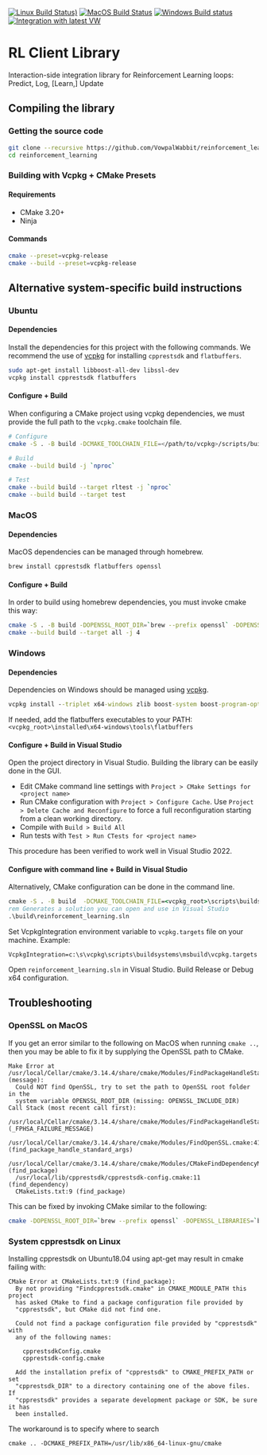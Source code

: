 [![Linux Build Status)](https://img.shields.io/azure-devops/build/vowpalwabbit/3934113c-9e2b-4dbc-8972-72ab9b9b4342/23/master?label=Linux%20build&logo=Azure%20Devops)](https://dev.azure.com/vowpalwabbit/Vowpal%20Wabbit/_build?definitionId=31)
[![MacOS Build Status](https://img.shields.io/azure-devops/build/vowpalwabbit/3934113c-9e2b-4dbc-8972-72ab9b9b4342/22/master?label=MacOS%20build&logo=Azure%20Devops)](https://dev.azure.com/vowpalwabbit/Vowpal%20Wabbit/_build?definitionId=32)
[![Windows Build status](https://ci.appveyor.com/api/projects/status/57p7o5v34onsqma2/branch/master?svg=true)](https://ci.appveyor.com/project/JohnLangford/reinforcement-learning/branch/master)
[![Integration with latest VW](https://github.com/VowpalWabbit/reinforcement_learning/actions/workflows/daily_integration.yml/badge.svg?event=schedule)](https://github.com/VowpalWabbit/reinforcement_learning/actions/workflows/daily_integration.yml)

# RL Client Library
Interaction-side integration library for Reinforcement Learning loops: Predict, Log, [Learn,] Update

## Compiling the library
### Getting the source code
```sh
git clone --recursive https://github.com/VowpalWabbit/reinforcement_learning.git
cd reinforcement_learning
```

### Building with Vcpkg + CMake Presets
#### Requirements
* CMake 3.20+
* Ninja

#### Commands
```sh
cmake --preset=vcpkg-release
cmake --build --preset=vcpkg-release
```

## Alternative system-specific build instructions
### Ubuntu
#### Dependencies
Install the dependencies for this project with the following commands. We recommend the use of [vcpkg](https://github.com/microsoft/vcpkg) for installing `cpprestsdk` and `flatbuffers`.
```sh
sudo apt-get install libboost-all-dev libssl-dev
vcpkg install cpprestsdk flatbuffers
```

#### Configure + Build
When configuring a CMake project using vcpkg dependencies, we must provide the full path to the `vcpkg.cmake` toolchain file.
```sh
# Configure
cmake -S . -B build -DCMAKE_TOOLCHAIN_FILE=</path/to/vcpkg>/scripts/buildsystems/vcpkg.cmake

# Build
cmake --build build -j `nproc`

# Test
cmake --build build --target rltest -j `nproc`
cmake --build build --target test
```

### MacOS
#### Dependencies
MacOS dependencies can be managed through homebrew.
```sh
brew install cpprestsdk flatbuffers openssl
```

#### Configure +  Build
In order to build using homebrew dependencies, you must invoke cmake this way:
```sh
cmake -S . -B build -DOPENSSL_ROOT_DIR=`brew --prefix openssl` -DOPENSSL_LIBRARIES=`brew --prefix openssl`/lib
cmake --build build --target all -j 4
```

### Windows
#### Dependencies
Dependencies on Windows should be managed using [vcpkg](https://github.com/microsoft/vcpkg).
```cmd
vcpkg install --triplet x64-windows zlib boost-system boost-program-options boost-test boost-align boost-foreach boost-math boost-uuid cpprestsdk flatbuffers openssl
```

If needed, add the flatbuffers executables to your PATH: `<vcpkg_root>\installed\x64-windows\tools\flatbuffers`

#### Configure + Build in Visual Studio
Open the project directory in Visual Studio. Building the library can be easily done in the GUI.
- Edit CMake command line settings with `Project > CMake Settings for <project name>`
- Run CMake configuration with `Project > Configure Cache`. Use `Project > Delete Cache and Reconfigure` to force a full reconfiguration starting from a clean working directory.
- Compile with `Build > Build All`
- Run tests with `Test > Run CTests for <project name>`

This procedure has been verified to work well in Visual Studio 2022.

#### Configure with command line + Build in Visual Studio
Alternatively, CMake configuration can be done in the command line.
```cmd
cmake -S . -B build  -DCMAKE_TOOLCHAIN_FILE=<vcpkg_root>\scripts\buildsystems\vcpkg.cmake -DVCPKG_TARGET_TRIPLET=x64-windows -A x64 -G "Visual Studio 16 2019"
rem Generates a solution you can open and use in Visual Studio
.\build\reinforcement_learning.sln
```

Set VcpkgIntegration environment variable to `vcpkg.targets` file on your machine. Example:
```
VcpkgIntegration=c:\s\vcpkg\scripts\buildsystems\msbuild\vcpkg.targets
```

Open `reinforcement_learning.sln` in Visual Studio. Build Release or Debug x64 configuration.

## Troubleshooting
### OpenSSL on MacOS
If you get an error similar to the following on MacOS when running `cmake ..`, then you may be able to fix it by supplying the OpenSSL path to CMake.
```
Make Error at /usr/local/Cellar/cmake/3.14.4/share/cmake/Modules/FindPackageHandleStandardArgs.cmake:137 (message):
  Could NOT find OpenSSL, try to set the path to OpenSSL root folder in the
  system variable OPENSSL_ROOT_DIR (missing: OPENSSL_INCLUDE_DIR)
Call Stack (most recent call first):
  /usr/local/Cellar/cmake/3.14.4/share/cmake/Modules/FindPackageHandleStandardArgs.cmake:378 (_FPHSA_FAILURE_MESSAGE)
  /usr/local/Cellar/cmake/3.14.4/share/cmake/Modules/FindOpenSSL.cmake:413 (find_package_handle_standard_args)
  /usr/local/Cellar/cmake/3.14.4/share/cmake/Modules/CMakeFindDependencyMacro.cmake:48 (find_package)
  /usr/local/lib/cpprestsdk/cpprestsdk-config.cmake:11 (find_dependency)
  CMakeLists.txt:9 (find_package)
```

This can be fixed by invoking CMake similar to the following:
```bash
cmake -DOPENSSL_ROOT_DIR=`brew --prefix openssl` -DOPENSSL_LIBRARIES=`brew --prefix openssl`/lib ..
```

### System cpprestsdk on Linux
Installing cpprestsdk on Ubuntu18.04 using apt-get may result in cmake failing with:
```
CMake Error at CMakeLists.txt:9 (find_package):
  By not providing "Findcpprestsdk.cmake" in CMAKE_MODULE_PATH this project
  has asked CMake to find a package configuration file provided by
  "cpprestsdk", but CMake did not find one.

  Could not find a package configuration file provided by "cpprestsdk" with
  any of the following names:

    cpprestsdkConfig.cmake
    cpprestsdk-config.cmake

  Add the installation prefix of "cpprestsdk" to CMAKE_PREFIX_PATH or set
  "cpprestsdk_DIR" to a directory containing one of the above files.  If
  "cpprestsdk" provides a separate development package or SDK, be sure it has
  been installed.
```

The workaround is to specify where to search
```
cmake .. -DCMAKE_PREFIX_PATH=/usr/lib/x86_64-linux-gnu/cmake
```
